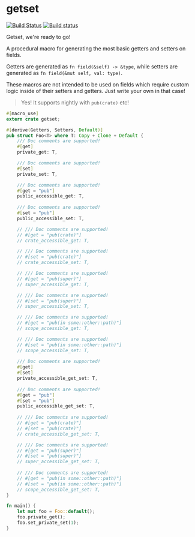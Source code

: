 # getset

[![Build Status](https://travis-ci.org/Hoverbear/getset.svg?branch=master)](https://travis-ci.org/Hoverbear/getset)
[![Build status](https://ci.appveyor.com/api/projects/status/w8v2poyjwsy5d05k?svg=true)](https://ci.appveyor.com/project/Hoverbear/getset)

Getset, we're ready to go!

A procedural macro for generating the most basic getters and setters on fields.

Getters are generated as `fn field(&self) -> &type`, while setters are generated as `fn field(&mut self, val: type)`.

These macros are not intended to be used on fields which require custom logic inside of their setters and getters. Just write your own in that case!

> Yes! It supports nightly with `pub(crate)` etc!

```rust
#[macro_use]
extern crate getset;

#[derive(Getters, Setters, Default)]
pub struct Foo<T> where T: Copy + Clone + Default {
    /// Doc comments are supported!
    #[get]
    private_get: T,

    /// Doc comments are supported!
    #[set]
    private_set: T,

    /// Doc comments are supported!
    #[get = "pub"]
    public_accessible_get: T,
    
    /// Doc comments are supported!
    #[set = "pub"]
    public_accessible_set: T,

    // /// Doc comments are supported!
    // #[get = "pub(crate)"]
    // crate_accessible_get: T,

    // /// Doc comments are supported!
    // #[set = "pub(crate)"]
    // crate_accessible_set: T,

    // /// Doc comments are supported!
    // #[get = "pub(super)"]
    // super_accessible_get: T,

    // /// Doc comments are supported!
    // #[set = "pub(super)"]
    // super_accessible_set: T,

    // /// Doc comments are supported!
    // #[get = "pub(in some::other::path)"]
    // scope_accessible_get: T,

    // /// Doc comments are supported!
    // #[set = "pub(in some::other::path)"]
    // scope_accessible_set: T,
    
    /// Doc comments are supported!
    #[get]
    #[set]
    private_accessible_get_set: T,
    
    /// Doc comments are supported!
    #[get = "pub"]
    #[set = "pub"]
    public_accessible_get_set: T,
    
    // /// Doc comments are supported!
    // #[get = "pub(crate)"]
    // #[set = "pub(crate)"]
    // crate_accessible_get_set: T,

    // /// Doc comments are supported!
    // #[get = "pub(super)"]
    // #[set = "pub(super)"]
    // super_accessible_get_set: T,
    
    // /// Doc comments are supported!
    // #[get = "pub(in some::other::path)"]
    // #[set = "pub(in some::other::path)"]
    // scope_accessible_get_set: T,
}

fn main() {
    let mut foo = Foo::default();
    foo.private_get();
    foo.set_private_set(1);
}
```